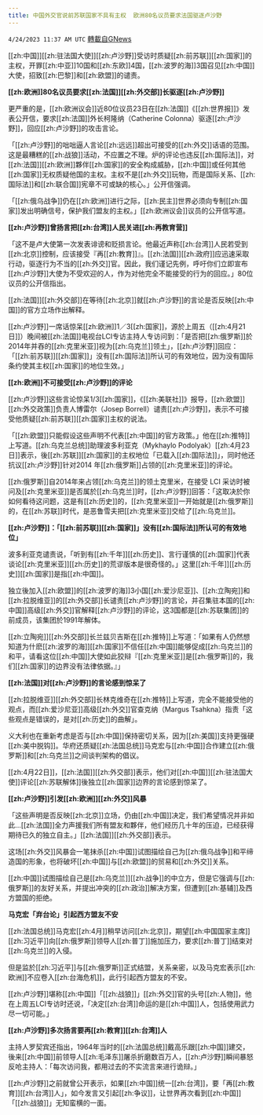 ```yaml
---
title: 中国外交官说前苏联国家不具有主权  欧洲80名议员要求法国驱逐卢沙野
---
```

`4/24/2023 11:37 AM UTC` [轉載自GNews](https://gnews.org/articles/1248487)


[[zh:中国]][[zh:驻法国大使]][[zh:卢沙野]]受访时质疑[[zh:前苏联]][[zh:国家]]的主权，开罪[[zh:中亚]]10国和[[zh:东欧]]4国，[[zh:波罗的海]]3国召见[[zh:中国]]大使，招致[[zh:巴黎]]和[[zh:欧盟]]的谴责。

**[[zh:欧洲]]80名议员要求[[zh:法国]][[zh:外交部]]长驱逐[[zh:卢沙野]]**

更严重的是，[[zh:欧洲议会]]近80位议员23日在[[zh:法国]]《[[zh:世界报]]》发表公开信，要求[[zh:法国]]外长柯隆纳（Catherine Colonna）驱逐[[zh:卢沙野]]，回应[[zh:卢沙野]]的攻击言论。

「[[zh:卢沙野]]的咄咄逼人言论[[zh:远远]]超出可接受的[[zh:外交]]话语的范围。这是最糟糕的[[zh:战狼]]活动，不应置之不理。炉的评论也违反[[zh:国际法]]，对[[zh:法国]][[zh:欧洲]]夥伴[[zh:国家]]的安全构成威胁，[[zh:中国]]或任何其他[[zh:国家]]无权质疑他国的主权。主权不是[[zh:外交]]玩物，而是国际关系、[[zh:国际法]]和[[zh:联合国]]宪章不可或缺的核心。」公开信强调。

「[[zh:俄乌战争]]仍在[[zh:欧洲]]进行之际，[[zh:民主]]世界必须向专制[[zh:国家]]发出明确信号，保护我们盟友的主权。」[[zh:欧洲议会]]议员的公开信写道。

**[[zh:卢沙野]]曾扬言把[[zh:台湾]]人民关进[[zh:再教育营]]**

「这不是卢大使第一次发表诽谤和贬损言论。他最近声称[[zh:台湾]]人民若受到[[zh:北京]]控制，应该接受『再[[zh:教育]]』。[[zh:法国]][[zh:政府]]应迅速采取行动，驱逐行为不当的[[zh:外交]]官。因此，我们谨记先例，呼吁你们立即宣布[[zh:卢沙野]]大使为不受欢迎的人，作为对他完全不能接受的行为的回应。」80位议员的公开信指出。

[[zh:法国]][[zh:外交部]]在等待[[zh:北京]]就[[zh:卢沙野]]的言论是否反映[[zh:中国]]的官方立场作出解释。

[[zh:卢沙野]]一席话惊呆[[zh:欧洲]]1／3[[zh:国家]]，源於上周五（[[zh:4月21日]]）晚间被[[zh:法国]]电视台LCI专访主持人专访问到：「是否把[[zh:俄罗斯]]於2014年并吞的[[zh:克里米亚]]视为[[zh:乌克兰]]领土」，[[zh:卢沙野]]回应：「[[zh:前苏联]][[zh:国家]]」没有[[zh:国际法]]所认可的有效地位，因为没有国际条约使其主权[[zh:国家]]的地位生效。」

**[[zh:欧洲]]不可接受[[zh:卢沙野]]的评论**

[[zh:卢沙野]]这些言论惊呆1/3[[zh:国家]]，《[[zh:美联社]]》报导，[[zh:欧盟]][[zh:外交政策]]负责人博雷尔（Josep Borrell）谴责[[zh:卢沙野]]，表示不可接受他质疑[[zh:前苏联]][[zh:国家]]主权的说法。

「[[zh:欧盟]]只能假设这些声明不代表[[zh:中国]]的官方政策。」他在[[zh:推特]]上写道。[[zh:乌克兰总统]]助理波多利亚克（Mykhaylo Podolyak）[[zh:4月23日]]表示，後[[zh:苏联]][[zh:国家]]的主权地位「已载入[[zh:国际法]]」，同时他还抗议[[zh:卢沙野]]针对2014 年[[zh:俄罗斯]]占领的[[zh:克里米亚]]的评论。

[[zh:俄罗斯]]自2014年来占领[[zh:乌克兰]]的领土克里米，在接受 LCI 采访时被问及[[zh:克里米亚]]是否属於[[zh:乌克兰]]时，[[zh:卢沙野]]回答：「这取决於你如何看待这问题，这是有[[zh:历史]]的，[[zh:克里米亚]]一开始就是[[zh:俄罗斯]]的，在[[zh:苏联]]时代，是恶鲁雪夫把[[zh:克里米亚]]交给了[[zh:乌克兰]]。

**[[zh:卢沙野]]：「[[zh:前苏联]][[zh:国家]]」没有[[zh:国际法]]所认可的有效地位」**

波多利亚克谴责说，「听到有[[zh:千年]][[zh:历史]]、言行谨慎的[[zh:国家]]代表谈论[[zh:克里米亚]][[zh:历史]]的荒谬版本是很奇怪的。」这里[[zh:千年]][[zh:历史]][[zh:国家]]是指[[zh:中国]]。

独立後加入[[zh:欧盟]]的[[zh:波罗的海]]3小国[[zh:爱沙尼亚]]、[[zh:立陶宛]]和[[zh:拉脱维亚]]的[[zh:外交部]]长谴责[[zh:卢沙野]]的言论，并召集驻本国的[[zh:中国]]高级[[zh:外交]]官解释[[zh:卢沙野]]的评论，这3国都是[[zh:苏联集团]]的前成员，该集团於1991年解体。

[[zh:立陶宛]][[zh:外交部]]长兰兹贝吉斯在[[zh:推特]]上写道：「如果有人仍然想知道为什麽[[zh:波罗的海]][[zh:国家]]不信任[[zh:中国]]能够促成[[zh:乌克兰]]的和平，请看这位[[zh:中国]]大使如此狡辩『[[zh:克里米亚]]是[[zh:俄罗斯]]的，我们[[zh:国家]]的边界没有法律依据。』」

**[[zh:法国]]对[[zh:卢沙野]]的言论感到惊呆了**

[[zh:拉脱维亚]][[zh:外交部]]长林克维奇在[[zh:推特]]上写道，完全不能接受他的观点，而[[zh:爱沙尼亚]]高级[[zh:外交]]官查克纳（Margus Tsahkna）指责「这些观点是错误的，是对[[zh:历史]]的曲解」。

义大利也在重新考虑是否与[[zh:中国]]保持密切关系，因为[[zh:美国]]支持更强硬[[zh:美中脱钩]]。华府还质疑[[zh:法国总统]]马克宏与[[zh:中国]]合作建立[[zh:俄罗斯]]和[[zh:乌克兰]]之间谈判架构的倡议。

[[zh:4月22日]]，[[zh:法国]][[zh:外交部]]表示，他们对[[zh:中国]][[zh:驻法国大使]]评论[[zh:苏联解体]]後独立[[zh:国家]]边界的言论感到惊呆了。

**[[zh:卢沙野]]引发[[zh:欧洲]][[zh:外交]]风暴**

「这些声明是否反映[[zh:北京]]立场，仍由[[zh:中国]]决定，我们希望情况并非如此…[[zh:法国]]全力声援我们所有盟友和夥伴，他们经历几十年的压迫，已经获得期待已久的独立自主。」[[zh:法国]][[zh:外交部]]表示。

这场[[zh:外交]]风暴会一笔抹杀[[zh:中国]]试图描绘自己为[[zh:俄乌战争]]和平缔造国的形象，也将破坏[[zh:中国]]与[[zh:欧盟]]的贸易和[[zh:外交]]关系。

[[zh:中国]]试图描绘自己是[[zh:乌克兰]][[zh:战争]]的中立方，但是它强调与[[zh:俄罗斯]]的友好关系，并提出冲突的[[zh:政治]]解决方案，但遭到[[zh:基辅]]及西方盟国的拒绝。

**马克宏「弃台论」引起西方盟友不安**

[[zh:法国总统]]马克宏[[zh:4月]]稍早访问[[zh:北京]]，期望[[zh:中国国家主席]][[zh:习近平]]向[[zh:俄罗斯]]领导人[[zh:普丁]]施加压力，要求[[zh:普丁]]结束对[[zh:乌克兰]]的入侵。

但是监於[[zh:习近平]]与[[zh:俄罗斯]]正式结盟，关系亲密，以及马克宏表示[[zh:欧洲]]不应卷入[[zh:台海危机]]，此行引起西方盟友的不安。

[[zh:卢沙野]]堪称[[zh:中国]]「[[zh:战狼]]」[[zh:外交]]官的头号[[zh:人物]]，他在上周五LCI专访时还说，「决定[[zh:台湾]]命运的是[[zh:中国]]人，包括使用武力尽一切可能。」

**[[zh:卢沙野]]多次扬言要再[[zh:教育]][[zh:台湾]]人**

主持人罗契宾还指出，1964年当时的[[zh:法国总统]]戴高乐跟[[zh:中国]]建交，後来[[zh:中国]]前领导人[[zh:毛泽东]]屠杀折磨数百万人，[[zh:卢沙野]]瞬间暴怒反呛主持人：「每次访问我，都用过去的不实流言来进行诡辩。」

[[zh:卢沙野]]之前就曾公开表示，如果[[zh:中国]]统一[[zh:台湾]]，要「再[[zh:教育]][[zh:台湾]]人」，如今发言又引起[[zh:争议]]，让世界再次看到[[zh:中国]]「[[zh:战狼]]」无知蛮横的一面。


